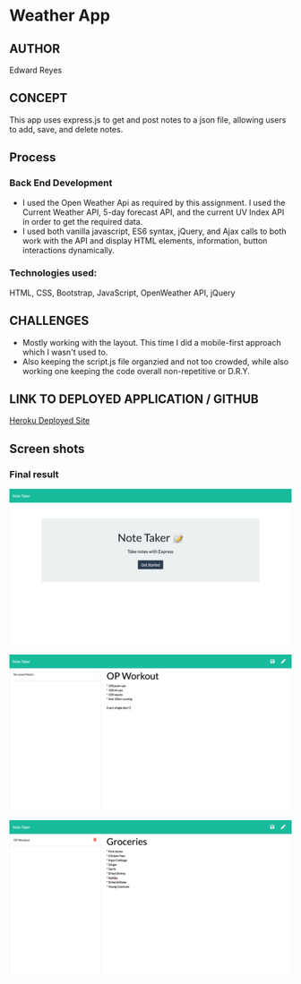 
# Weather App 

## AUTHOR

Edward Reyes

## CONCEPT
This app uses express.js to get and post notes to a json file, allowing users to add, save, and delete notes.

## Process    
  ### Back End Development
  * I used the Open Weather Api as required by this assignment. I used the Current Weather API,
    5-day forecast API, and the current UV Index API in order to get the required data.
  * I used both vanilla javascript, ES6 syntax, jQuery, and Ajax calls to both work with
    the API and display HTML elements, information, button interactions dynamically.

### Technologies used:  
  HTML, CSS, Bootstrap, JavaScript, OpenWeather API, jQuery

## CHALLENGES
  * Mostly working with the layout. This time I did a mobile-first approach which  I wasn't used to.
  * Also keeping the script.js file organzied and not too crowded, while also working one keeping 
    the code overall non-repetitive or D.R.Y.

## LINK TO DEPLOYED APPLICATION / GITHUB

[Heroku Deployed Site](https://afternoon-reef-26658.herokuapp.com/)



## Screen shots

### Final result
![Main](assets/main.png)

![Note-1](assets/note1.png)

![Note-2](assets/note2.png)

